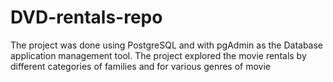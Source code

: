 # DVD-rentals-repo
The project was done using PostgreSQL and with pgAdmin as the Database application management tool. The project explored the movie rentals by different categories of families and for various genres of movie 
